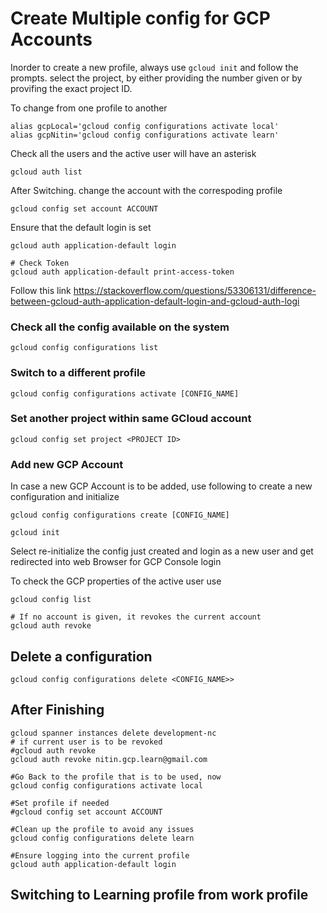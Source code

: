 # Create Multiple config for GCP Accounts

Inorder to create a new profile, always use `gcloud init` and follow the prompts.
select the project, by either providing the number given or by provifing the exact project ID.


To change from one profile to another

```shell
alias gcpLocal='gcloud config configurations activate local'
alias gcpNitin='gcloud config configurations activate learn'
```

Check all the users and the active user will have an asterisk
```
gcloud auth list
```
After Switching. change the account with the correspoding profile
```
gcloud config set account ACCOUNT
```
Ensure that the default login is set
```
gcloud auth application-default login

# Check Token
gcloud auth application-default print-access-token
```
Follow this link https://stackoverflow.com/questions/53306131/difference-between-gcloud-auth-application-default-login-and-gcloud-auth-logi

### Check all the config available on the system
```
gcloud config configurations list
```

### Switch to a different profile

```
gcloud config configurations activate [CONFIG_NAME]
```

### Set another project within same GCloud account
```
gcloud config set project <PROJECT ID>
```


### Add new GCP Account
In case a new GCP Account is to be added, use following to create a new configuration and initialize

```
gcloud config configurations create [CONFIG_NAME]

gcloud init
```
Select re-initialize the config just created and login as a new user and get redirected into web Browser for GCP Console login


To check the GCP properties of the active user use
```
gcloud config list
```

```
# If no account is given, it revokes the current account
gcloud auth revoke
```
## Delete a configuration
```
gcloud config configurations delete <CONFIG_NAME>>
```


## After Finishing 
```
gcloud spanner instances delete development-nc
# if current user is to be revoked
#gcloud auth revoke
gcloud auth revoke nitin.gcp.learn@gmail.com

#Go Back to the profile that is to be used, now
gcloud config configurations activate local

#Set profile if needed
#gcloud config set account ACCOUNT

#Clean up the profile to avoid any issues
gcloud config configurations delete learn

#Ensure logging into the current profile
gcloud auth application-default login
```

## Switching to Learning profile from work profile
```

```